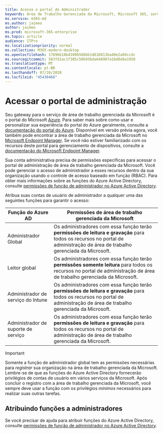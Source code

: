 ```yaml
---
title: Acesse o portal do Administrador
keywords: Área de Trabalho Gerenciada da Microsoft, Microsoft 365, serviço, documentação
ms.service: m365-md
ms.author: jaimeo
author: jaimeo
ms.prod: microsoft-365-enterprise
ms.topic: article
audience: ITPro
ms.localizationpriority: normal
ms.collection: M365-modern-desktop
ms.openlocfilehash: 17696b18b4109b568bb1d616813ba40e2a9dccdc
ms.sourcegitcommit: 583fd1ac1f385c58b93bda648907a1bd8e0a1950
ms.translationtype: MT
ms.contentlocale: pt-BR
ms.lasthandoff: 07/28/2020
ms.locfileid: "45430466"
---
```

# <a name="access-the-admin-portal"></a>Acessar o portal de administração

Seu gateway para o serviço de área de trabalho gerenciada da Microsoft é o portal do Microsoft [Azure](https://portal.azure.com). Para saber mais sobre como usar e personalizar sua experiência do portal do Azure geralmente, consulte a [documentação do portal do Azure](https://docs.microsoft.com/azure/azure-portal/). Disponível em versão prévia agora, você também pode encontrar a área de trabalho gerenciada da Microsoft no [Microsoft Endpoint Manager](https://endpoint.microsoft.com/). Se você não estiver familiarizado com os recursos deste portal para gerenciamento de dispositivos, consulte a [documentação do Microsoft Endpoint Manager](https://docs.microsoft.com/mem/).

Sua conta administrativa precisa de permissões específicas para acessar o portal de administração de área de trabalho gerenciada da Microsoft. Você pode gerenciar o acesso de administrador a esses recursos dentro da sua organização usando o controle de acesso baseado em função (RBAC). Para obter mais informações sobre as funções do Azure Active Directory, consulte [permissões de função de administrador no Azure Active Directory](https://docs.microsoft.com/azure/active-directory/users-groups-roles/directory-assign-admin-roles).

Atribua suas contas de usuário de administrador a qualquer uma das seguintes funções para garantir o acesso:

|Função do Azure AD  |Permissões de área de trabalho gerenciada da Microsoft  |
|---------|---------|
|Administrador Global     | Os administradores com essa função terão **permissões de leitura e gravação** para todos os recursos no portal de administração de área de trabalho gerenciada da Microsoft.         |
|Leitor global     | Os administradores com essa função terão **permissões somente leitura** para todos os recursos no portal de administração de área de trabalho gerenciada da Microsoft.         |
|Administrador de serviço do Intune     |  Os administradores com essa função terão **permissões de leitura e gravação** para todos os recursos no portal de administração de área de trabalho gerenciada da Microsoft.       |
|Administrador de suporte de serviço     | Os administradores com essa função terão **permissões de leitura e gravação** para todos os recursos no portal de administração de área de trabalho gerenciada da Microsoft.         |

> [!IMPORTANT]
> Somente a função de administrador global tem as permissões necessárias para *registrar* sua organização na área de trabalho gerenciada da Microsoft. Lembre-se de que as funções do Azure Active Directory fornecerão privilégios de contas de usuário em vários serviços da Microsoft. Após concluir o registro com a área de trabalho gerenciada da Microsoft, você sempre deve usar a função com os privilégios *mínimos* necessários para realizar suas outras tarefas.

## <a name="assigning-roles-to-administrators"></a>Atribuindo funções a administradores

Se você precisar de ajuda para atribuir funções do Azure Active Directory, consulte [permissões de função de administrador no Azure Active Directory](https://docs.microsoft.com/azure/active-directory/users-groups-roles/directory-assign-admin-roles).
